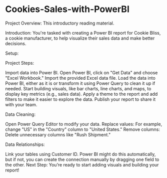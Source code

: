 # Cookies-Sales-with-PowerBI

Project Overview: This introductory reading material.

Introduction: You're tasked with creating a Power BI report for Cookie Bliss, a cookie manufacturer, to help visualize their sales data and make better decisions.

Setup:

Project Steps:

Import data into Power BI. Open Power BI, click on "Get Data" and choose "Excel Workbook." Import the provided Excel data file.
Load the data into Power BI, either as it is or transform it using Power Query to clean it up if needed.
Start building visuals, like bar charts, line charts, and maps, to display key metrics (e.g., sales data).
Apply a theme to the report and add filters to make it easier to explore the data.
Publish your report to share it with your team.


Data Cleaning:

Open Power Query Editor to modify your data.
Replace values: For example, change "US" in the "Country" column to "United States."
Remove columns: Delete unnecessary columns like "Rush Shipment."

Data Relationships:

Link your tables using Customer ID. Power BI might do this automatically, but if not, you can create the connection manually by dragging one field to the other.
Next Step: You’re ready to start adding visuals and building your report!
